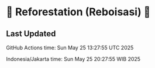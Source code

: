 
# 🌳 Reforestation (Reboisasi) 🌲

## Last Updated

GitHub Actions time: Sun May 25 13:27:55 UTC 2025

Indonesia/Jakarta time: Sun May 25 20:27:55 WIB 2025
